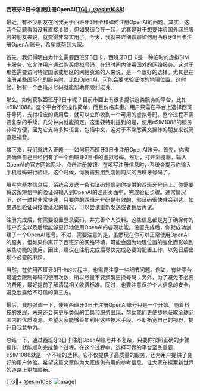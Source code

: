 **西班牙3日卡怎麽註冊OpenAI[[TG💪+ @esim1088](https://t.me/s/esim1088)]**

最近，有不少朋友在问我关于西班牙3日卡和如何注册OpenAI的问题。其实，这两个话题看似没有直接关联，但如果结合在一起，尤其是对于想要体验国外网络服务的朋友来说，就变得非常实用了。今天，我就来详细聊聊如何用西班牙3日卡注册OpenAI账号，希望能帮到大家。

首先，我们得明白为什么需要西班牙3日卡。西班牙3日卡是一种临时的虚拟SIM卡服务，它允许用户通过购买虚拟号码，在短时间内使用国外的网络服务。这对于那些需要访问特定国家或地区的网络资源的人来说，是一个很好的选择。尤其是在注册某些国际化的服务时，比如OpenAI，可能会要求验证你的地理位置。这时候，拥有一个西班牙号码就能帮助你顺利过关。

那么，如何获取西班牙3日卡呢？目前市面上有很多提供这类服务的平台，比如eSIM1088。这个平台不仅操作简单，而且价格实惠。用户只需在平台上选择西班牙号码，支付相应的费用后，就可以立即收到一个可用的虚拟号码。整个过程不需要复杂的手续，几分钟内就能搞定。这里要特别提到的是，使用eSIM1088的服务非常方便，因为它支持多种语言，包括中文，这对于不熟悉英文操作的朋友来说简直是福音。

接下来，我们就进入正题——如何用西班牙3日卡注册OpenAI账号。首先，你需要确保自己已经拥有了一个西班牙3日卡的虚拟号码。然后，打开浏览器，输入OpenAI的官方网站网址，点击注册按钮。在填写注册信息时，系统会提示你输入手机号码进行验证。这个时候，你就需要用到刚刚购买的西班牙号码了。

填写完基本信息后，系统会发送一条验证码短信到你提供的西班牙号码上。你需要将这条短信中的验证码输入到OpenAI的注册页面中，完成验证步骤。通常情况下，这一过程非常快速，只要你的西班牙号码是有效的，验证码很快就会到达。如果遇到验证码接收延迟的情况，可以尝试重新发送或者稍后再试。

注册完成后，你需要设置登录密码，并完善个人资料。这些信息都是为了确保你的账户安全以及后续能够更好地使用OpenAI的各项功能。设置完成后，你就成功创建了一个OpenAI账号。不过，需要注意的是，虽然现在你可以正常使用OpenAI的服务，但如果你离开了西班牙的网络环境，可能会因为地理位置的变化而影响到某些功能的使用。因此，建议在注册完成后尽快完成必要的配置工作，以免日后出现不必要的麻烦。

当然，在使用西班牙3日卡的过程中，也需要注意一些细节问题。例如，有些平台可能会限制号码的使用次数，所以尽量不要频繁更换号码；另外，为了避免不必要的费用，最好提前了解清楚相关收费标准。同时，也要注意保护个人信息的安全，避免泄露给不可信的第三方。

最后，我想强调一下，使用西班牙3日卡注册OpenAI账号只是一个开始。随着科技的发展，未来还会有更多类似的工具和服务出现，帮助我们更便捷地获取全球范围内的优质资源。希望大家能够善加利用这些技术手段，不断拓宽自己的视野，提升自我竞争力。

总结一下，通过西班牙3日卡注册OpenAI账号并不复杂，只要你按照正确的步骤操作，就能顺利完成整个过程。在这个过程中，选择可靠的平台至关重要，eSIM1088就是一个不错的选择。它不仅提供了高质量的服务，还为用户提供了良好的用户体验。希望这篇文章能为大家提供有用的参考信息，让大家在探索新世界的道路上更加顺畅。

[[TG💪+ @esim1088](https://t.me/s/esim1088) ![Image](https://i.postimg.cc/4NQfJmqS/Snipaste-2025-05-13-00-14-12.png)]